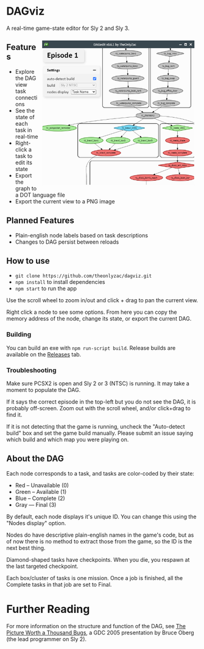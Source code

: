 # DAGviz
A real-time game-state editor for Sly 2 and Sly 3.

<img src="src/public/img/thumb.png" alt="A screenshot of DAGviz." align="right" style="float: right; margin: 10px; width: 400px">

## Features
* Explore the DAG view task connections
* See the state of each task in real-time
* Right-click a task to edit its state
* Export the graph to a DOT language file
* Export the current view to a PNG image

## Planned Features
* Plain-english node labels based on task descriptions
* Changes to DAG persist between reloads

## How to use
* `git clone https://github.com/theonlyzac/dagviz.git`
* `npm install` to install dependencies
* `npm start` to run the app

Use the scroll wheel to zoom in/out and click + drag to pan the current view.

Right click a node to see some options. From here you can copy the memory address of the node, change its state, or export the current DAG.

### Building
You can build an exe with `npm run-script build`. Release builds are available on the [Releases](https://github.com/TheOnlyZac/DAGedit/releases/) tab.

### Troubleshooting
Make sure PCSX2 is open and Sly 2 or 3 (NTSC) is running. It may take a moment to populate the DAG.

If it says the correct episode in the top-left but you do not see the DAG, it is probably off-screen. Zoom out with the scroll wheel, and/or click+drag to find it.

If it is not detecting that the game is running, uncheck the "Auto-detect build" box and set the game build manually. Please submit an issue saying which build and which map you were playing on.

## About the DAG
Each node corresponds to a task, and tasks are color-coded by their state:
* Red – Unavailable (0)
* Green – Available (1)
* Blue – Complete (2)
* Gray — Final (3)

By default, each node displays it's unique ID. You can change this using the "Nodes display" option.

Nodes do have descriptive plain-english names in the game's code, but as of now there is no method to extract those from the game, so the ID is the next best thing.

Diamond-shaped tasks have checkpoints. When you die, you respawn at the last targeted checkpoint.

Each box/cluster of tasks is one mission. Once a job is finished, all the Complete tasks in that job are set to Final.

# Further Reading
For more information on the structure and function of the DAG, see [The Picture Worth a Thousand Bugs](https://youtu.be/Yl20uIQ3fEw), a GDC 2005 presentation by Bruce Oberg (the lead programmer on Sly 2).
